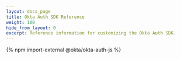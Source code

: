 ```yaml
---
layout: docs_page
title: Okta Auth SDK Reference 
weight: 100
hide_from_layout: 0
excerpt: Reference information for customizing the Okta Auth SDK.
---
```


{% npm import-external @okta/okta-auth-js %}